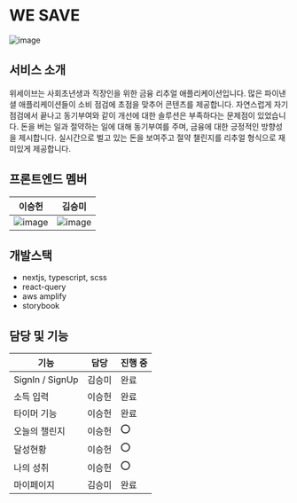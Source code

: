 # WE SAVE
![image](https://user-images.githubusercontent.com/49827304/222907052-905b2290-7070-4ebf-8752-51b749bf4673.png)
## 서비스 소개
위세이브는 사회초년생과 직장인을 위한 금융 리추얼 애플리케이션입니다. 많은 파이낸셜 애플리케이션들이 소비 점검에 초점을 맞추어 콘텐츠를 제공합니다. 자연스럽게 자기점검에서 끝나고 동기부여와 같이 개선에 대한 솔루션은 부족하다는 문제점이 있었습니다.
돈을 버는 일과 절약하는 일에 대해 동기부여를 주며, 금융에 대한 긍정적인 방향성을 제시합니다.
실시간으로 벌고 있는 돈을 보여주고 절약 챌린지를 리추얼 형식으로 재미있게 제공합니다.

## 프론트엔드 멤버
| 이승헌  | 김승미  | 
|---|---|
| ![image](https://user-images.githubusercontent.com/49827304/232250140-daa21996-1df9-4cc8-a433-b48f47d22e7a.png) | ![image](https://user-images.githubusercontent.com/49827304/232250154-a3405bbc-9d67-4ca1-a20d-f53111032869.png)

## 개발스택
- nextjs, typescript, scss
- react-query
- aws amplify
- storybook

## 담당 및 기능
| 기능                   | 담당 | 진행 중 |
| --------------------------- | ------------ | ------------ |
| SignIn / SignUp             | 김승미 | 완료           |
| 소득 입력            | 이승헌     | 완료           |
| 타이머 기능  | 이승헌     | 완료           |
| 오늘의 챌린지      | 이승헌      | ⭕️                                                        |
| 달성현황 | 이승헌 | ⭕️                                                         |
| 나의 성취 | 이승헌      | ⭕️                                                         |
| 마이페이지 |  김승미     | 완료                                                         |

